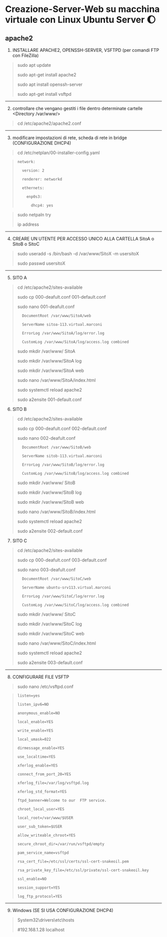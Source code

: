 # Creazione-Server-Web su macchina virtuale con Linux Ubuntu Server :moon:
## apache2

1. INSTALLARE APACHE2, OPENSSH-SERVER, VSFTPD (per comandi FTP con FileZilla)
>sudo apt update
>
>sudo apt-get install apache2
>
>sudo apt install openssh-server
>
>sudo apt-get install vsftpd

---------------------------------------------------------------------

2. controllare che vengano gestiti i file dentro determinate cartelle <Directory /var/www/>
>cd /etc/apache2/apache2.conf
>

---------------------------------------------------------------------

3. modificare impostazioni di rete, scheda di rete in bridge (CONFIGURAZIONE DHCP4)
>cd /etc/netplan/00-installer-config.yaml

>     network:
>
>       version: 2
>
>       renderer: networkd
>
>       ethernets:
>
>         enp0s3:
>
>           dhcp4: yes

>sudo netpaln try
>
>ip address

---------------------------------------------------------------------

4. CREARE UN UTENTE PER ACCESSO UNICO ALLA CARTELLA SitoA o SitoB o SitoC
>sudo useradd -s /bin/bash -d /var/www/SitoX -m usersitoX
>
>sudo passwd usersitoX
>

--------------------------------------------------------------------

5. SITO A
>cd /etc/apache2/sites-available
>
>sudo cp 000-deafult.conf 001-default.conf
>
>sudo nano 001-deafult.conf
>
>       DocumentRoot /var/www/SitoA/web
>
>       ServerName sitoa-113.virtual.marconi
>
>       ErrorLog /var/www/SitoA/log/error.log
>
>       CustomLog /var/www/SitoA/log/access.log combined
>
>sudo mkdir /var/www/ SitoA
>
>sudo mkdir /var/www/SitoA log
>
>sudo mkdir /var/www/SitoA web
>
>sudo nano /var/www/SitoA/index.html
>
>sudo systemctl reload apache2
>
>sudo a2ensite 001-default.conf
>

6. SITO B
>cd /etc/apache2/sites-available
>
>sudo cp 000-deafult.conf 002-default.conf
>
>sudo nano 002-deafult.conf
>
>       DocumentRoot /var/www/SitoB/web
>
>       ServerName sitob-113.virtual.marconi
>
>       ErrorLog /var/www/SitoB/log/error.log
>
>       CustomLog /var/www/SitoB/log/access.log combined 
>
>sudo mkdir /var/www/ SitoB
>
>sudo mkdir /var/www/SitoB log
>
>sudo mkdir /var/www/SitoB web
>
>sudo nano /var/www/SitoB/index.html
>
>sudo systemctl reload apache2
>
>sudo a2ensite 002-default.conf
>

7. SITO C
>cd /etc/apache2/sites-available
>
>sudo cp 000-deafult.conf 003-default.conf
>
>sudo nano 003-deafult.conf
>
>       DocumentRoot /var/www/SitoC/web
>
>       ServerName ubuntu-srv113.virtual.marconi
>
>       ErrorLog /var/www/SitoC/log/error.log
>
>       CustomLog /var/www/SitoC/log/access.log combined
>
>sudo mkdir /var/www/ SitoC
>
>sudo mkdir /var/www/SitoC log
>
>sudo mkdir /var/www/SitoC web
>
>sudo nano /var/www/SitoC/index.html
>
>sudo systemctl reload apache2
>
>sudo a2ensite 003-default.conf
>

--------------------------------------------------------------------

8. CONFIGURARE FILE VSFTP
>sudo nano /etc/vsftpd.conf
>

>
>     listen=yes
>
>     listen_ipv6=NO
>
>     anonymous_enable=NO
>
>     local_enable=YES
>
>     write_enable=YES
>
>     local_umask=022
>
>     dirmessage_enable=YES
>
>     use_localtime=YES
>
>     xferlog_enable=YES
>
>     connect_from_port_20=YES
>
>     xferlog_file=/var/log/vsftpd.log
>
>     xferlog_std_format=YES
>
>     ftpd_banner=Welcome to our  FTP service.
>
>     chroot_local_user=YES
>
>     local_root=/var/www/$USER
>
>     user_sub_token=$USER
>
>     allow_writeable_chroot=YES
>
>     secure_chroot_dir=/var/run/vsftpd/empty
>
>     pam_service_name=vsftpd
>
>     rsa_cert_file=/etc/ssl/certs/ssl-cert-snakeoil.pem
>
>     rsa_private_key_file=/etc/ssl/private/ssl-cert-snakeoil.key
>
>     ssl_enable=NO
>
>     session_support=YES
>
>     log_ftp_protocol=YES
>

-------------------------------------------------------------

9. Windows (SE SI USA CONFIGURAZIONE DHCP4)
>System32\drivers\etc\hosts
>
>#192.168.1.28  localhost
